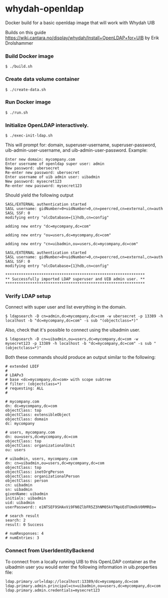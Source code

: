 # whydah-openldap
Docker build for a basic openldap image that will work with Whydah UIB

Builds on this guide https://wiki.cantara.no/display/whydah/Install+OpenLDAP+for+UIB by Erik Drolshammer


### Build Docker image
```
$ ./build.sh
```

### Create data volume container
```
$ ./create-data.sh
```

### Run Docker image
```
$ ./run.sh
```

### Initialize OpenLDAP interactively.
```
$ ./exec-init-ldap.sh
```
This will prompt for: domain, superuser-username, superuser-password, uib-admin-user-username, and uib-admin-user-password. Example:
```
Enter new domain: mycompany.com
Enter username of openldap super user: admin
New password: ubersecret
Re-enter new password: ubersecret
Enter username of uib admin user: uibadmin
New password: mysecret123
Re-enter new password: mysecret123
```
Should yield the following output
```
SASL/EXTERNAL authentication started
SASL username: gidNumber=0+uidNumber=0,cn=peercred,cn=external,cn=auth
SASL SSF: 0
modifying entry "olcDatabase={1}hdb,cn=config"

adding new entry "dc=mycompany,dc=com"

adding new entry "ou=users,dc=mycompany,dc=com"

adding new entry "cn=uibadmin,ou=users,dc=mycompany,dc=com"

SASL/EXTERNAL authentication started
SASL username: gidNumber=0+uidNumber=0,cn=peercred,cn=external,cn=auth
SASL SSF: 0
modifying entry "olcDatabase={1}hdb,cn=config"

**************************************************************
** Successfully imported LDAP superuser and UIB admin user. **
**************************************************************
```

### Verify LDAP setup
Connect with super user and list everything in the domain.
```
$ ldapsearch -D cn=admin,dc=mycompany,dc=com -w ubersecret -p 13389 -h localhost -b "dc=mycompany,dc=com" -s sub "(objectclass=*)"
```
Also, check that it's possible to connect using the uibadmin user.
```
$ ldapsearch -D cn=uibadmin,ou=users,dc=mycompany,dc=com -w mysecret123 -p 13389 -h localhost -b "dc=mycompany,dc=com" -s sub "(objectclass=*)"
```
Both these commands should produce an output similar to the following:
```
# extended LDIF
#
# LDAPv3
# base <dc=mycompany,dc=com> with scope subtree
# filter: (objectclass=*)
# requesting: ALL
#

# mycompany.com
dn: dc=mycompany,dc=com
objectClass: top
objectClass: extensibleObject
objectClass: domain
dc: mycompany

# users, mycompany.com
dn: ou=users,dc=mycompany,dc=com
objectClass: top
objectClass: organizationalUnit
ou: users

# uibadmin, users, mycompany.com
dn: cn=uibadmin,ou=users,dc=mycompany,dc=com
objectClass: top
objectClass: inetOrgPerson
objectClass: organizationalPerson
objectClass: person
cn: uibadmin
sn: uibadmin
givenName: uibadmin
initials: uibadmin
uid: uibadmin
userPassword:: e1NTSEF9SHAxVi9FN0ZlbFR5Z3hNM05kVTNpUEdTUmdkV0RMREo=

# search result
search: 2
result: 0 Success

# numResponses: 4
# numEntries: 3
```

### Connect from UserIdentityBackend
To connect from a locally running UIB to this OpenLDAP container as the uibadmin user you would enter the following information in uib.properties file:
```
ldap.primary.url=ldap://localhost:13389/dc=mycompany,dc=com
ldap.primary.admin.principal=cn=uibadmin,ou=users,dc=mycompany,dc=com
ldap.primary.admin.credentials=mysecret123
```
